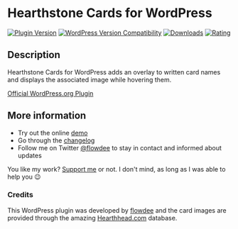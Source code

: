 # Hearthstone Cards for WordPress
[![Plugin Version](https://img.shields.io/wordpress/plugin/v/hearthstone-cards.svg)](https://wordpress.org/plugins/hearthstone-cards/) [![WordPress Version Compatibility](https://img.shields.io/wordpress/v/hearthstone-cards.svg)](https://wordpress.org/plugins/hearthstone-cards/) [![Downloads](https://img.shields.io/wordpress/plugin/dt/hearthstone-cards.svg)](https://wordpress.org/plugins/hearthstone-cards/) [![Rating](https://img.shields.io/wordpress/plugin/r/hearthstone-cards.svg)](https://wordpress.org/plugins/hearthstone-cards/)

## Description
Hearthstone Cards for WordPress adds an overlay to written card names and displays the associated image while hovering them.

[Official WordPress.org Plugin](http://wordpress.org/plugins/hearthstone-cards/)

## More information

* Try out the online [demo](https://kryptonitewp.com/demo/hearthstone-cards-wordpress/)
* Go through the [changelog](https://wordpress.org/plugins/hearthstone-cards/#developers)
* Follow me on Twitter [@flowdee](https://twitter.com/flowdee/) to stay in contact and informed about updates

You like my work? [Support me](https://donate.flowdee.de/) or not. I don't mind, as long as I was able to help you :wink:

### Credits

This WordPress plugin was developed by [flowdee](http://flowdee.de/) and the card images are provided through the amazing [Hearthhead.com](http://www.hearthhead.com/) database.